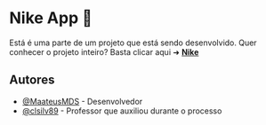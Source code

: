 
# Nike App 👋

Está é uma parte de um projeto que está sendo desenvolvido. Quer conhecer o projeto inteiro? Basta clicar aqui ➜ **[Nike](https://github.com/MaateusMDS/ChallNk)**


## Autores

- [@MaateusMDS](https://github.com/MaateusMDS) - Desenvolvedor
- [@clsilv89](https://github.com/clsilv89) - Professor que auxiliou durante o processo
